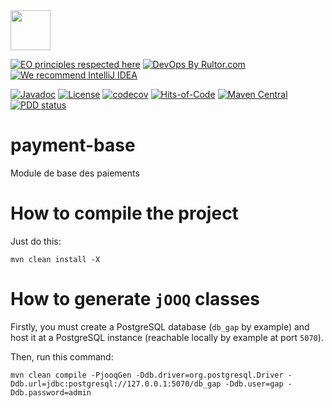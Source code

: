 <img src="https://gap.surati.io/img/logo.png" width="64px" height="64px"/>

[![EO principles respected here](https://www.elegantobjects.org/badge.svg)](https://www.elegantobjects.org)
[![DevOps By Rultor.com](http://www.rultor.com/b/gap-enterprise/payment-base)](http://www.rultor.com/p/gap-enterprise/payment-base)
[![We recommend IntelliJ IDEA](https://www.elegantobjects.org/intellij-idea.svg)](https://www.jetbrains.com/idea/)

[![Javadoc](http://www.javadoc.io/badge/io.surati.gap/payment-base.svg)](http://www.javadoc.io/doc/io.surati.gap/payment-base)
[![License](https://img.shields.io/badge/License-Surati-important.svg)](https://github.com/gap-enterprise/payment-base/blob/master/LICENSE.txt)
[![codecov](https://codecov.io/gh/gap-enterprise/payment-base/branch/master/graph/badge.svg)](https://codecov.io/gh/gap-enterprise/payment-base)
[![Hits-of-Code](https://hitsofcode.com/github/gap-enterprise/payment-base)](https://hitsofcode.com/view/github/gap-enterprise/payment-base)
[![Maven Central](https://img.shields.io/maven-central/v/io.surati.gap/payment-base.svg)](https://maven-badges.herokuapp.com/maven-central/io.surati.gap/payment-base)
[![PDD status](http://www.0pdd.com/svg?name=gap-enterprise/payment-base)](http://www.0pdd.com/p?name=gap-enterprise/payment-base)

# payment-base
Module de base des paiements

# How to compile the project

Just do this:
```shell
mvn clean install -X
```

# How to generate `jOOQ` classes
Firstly, you must create a PostgreSQL database (`db_gap` by example) and host it at a PostgreSQL instance (reachable locally by example at port `5070`).

Then, run this command:
```shell
mvn clean compile -PjooqGen -Ddb.driver=org.postgresql.Driver -Ddb.url=jdbc:postgresql://127.0.0.1:5070/db_gap -Ddb.user=gap -Ddb.password=admin
```
